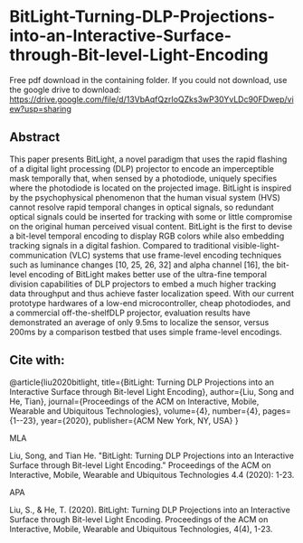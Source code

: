 # BitLight-Turning-DLP-Projections-into-an-Interactive-Surface-through-Bit-level-Light-Encoding

Free pdf download in the containing folder. If you could not download, use the google drive to download: https://drive.google.com/file/d/13VbAqfQzrIoQZks3wP30YvLDc90FDwep/view?usp=sharing

## Abstract
This paper presents BitLight, a novel paradigm that uses the rapid flashing of a digital light processing (DLP) projector to encode an imperceptible mask temporally that, when sensed by a photodiode, uniquely specifies where the photodiode is located on the projected image. BitLight is inspired by the psychophysical phenomenon that the human visual system (HVS) cannot resolve rapid temporal changes in optical signals, so redundant optical signals could be inserted for tracking with some or little compromise on the original human perceived visual content. BitLight is the first to devise a bit-level temporal encoding to display RGB colors while also embedding tracking signals in a digital fashion. Compared to traditional visible-light-communication (VLC) systems that use frame-level encoding techniques such as luminance changes [10, 25, 26, 32] and alpha channel [16], the bit-level encoding of BitLight makes better use of the ultra-fine temporal division capabilities of DLP projectors to embed a much higher tracking data throughput and thus achieve faster localization speed. With our current prototype hardwares of a low-end microcontroller, cheap photodiodes, and a commercial off-the-shelfDLP projector, evaluation results have demonstrated an average of only 9.5ms to localize the sensor, versus 200ms by a comparison testbed that uses simple frame-level encodings.


## Cite with:
@article{liu2020bitlight,
  title={BitLight: Turning DLP Projections into an Interactive Surface through Bit-level Light Encoding},
  author={Liu, Song and He, Tian},
  journal={Proceedings of the ACM on Interactive, Mobile, Wearable and Ubiquitous Technologies},
  volume={4},
  number={4},
  pages={1--23},
  year={2020},
  publisher={ACM New York, NY, USA}
}

MLA

Liu, Song, and Tian He. "BitLight: Turning DLP Projections into an Interactive Surface through Bit-level Light Encoding." Proceedings of the ACM on Interactive, Mobile, Wearable and Ubiquitous Technologies 4.4 (2020): 1-23.

APA	

Liu, S., & He, T. (2020). BitLight: Turning DLP Projections into an Interactive Surface through Bit-level Light Encoding. Proceedings of the ACM on Interactive, Mobile, Wearable and Ubiquitous Technologies, 4(4), 1-23.
